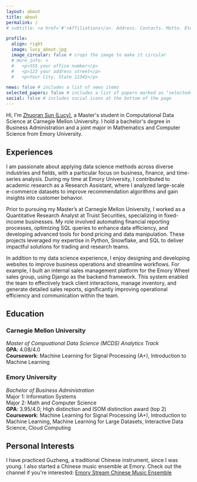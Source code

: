 ```yaml
---
layout: about
title: about
permalink: /
# subtitle: <a href='#'>Affiliations</a>. Address. Contacts. Motto. Etc.

profile:
  align: right
  image: lucy_about.jpg
  image_circular: false # crops the image to make it circular
  # more_info: >
  #   <p>555 your office number</p>
  #   <p>123 your address street</p>
  #   <p>Your City, State 12345</p>

news: false # includes a list of news items
selected_papers: false # includes a list of papers marked as "selected={true}"
social: false # includes social icons at the bottom of the page
---
```


<!-- Write your biography here. Tell the world about yourself. Link to your favorite [subreddit](http://reddit.com). You can put a picture in, too. The code is already in, just name your picture `prof_pic.jpg` and put it in the `img/` folder.

Put your address / P.O. box / other info right below your picture. You can also disable any of these elements by editing `profile` property of the YAML header of your `_pages/about.md`. Edit `_bibliography/papers.bib` and Jekyll will render your [publications page](/al-folio/publications/) automatically.

Link to your social media connections, too. This theme is set up to use [Font Awesome icons](https://fontawesome.com/) and [Academicons](https://jpswalsh.github.io/academicons/), like the ones below. Add your Facebook, Twitter, LinkedIn, Google Scholar, or just disable all of them. -->

Hi, I'm [Zhuoran Sun (Lucy)](https://www.linkedin.com/in/zhuoran-sun-37a345162), a Master's student in Computational Data Science at Carnegie Mellon University. I hold a bachelor's degree in Business Administration and a joint major in Mathematics and Computer Science from Emory University.

## Experiences

I am passionate about applying data science methods across diverse industries and fields, with a particular focus on business, finance, and time-series analysis. During my time at Emory University, I contributed to academic research as a Research Assistant, where I analyzed large-scale e-commerce datasets to improve recommendation algorithms and gain insights into customer behavior.

Prior to pursuing my Master’s at Carnegie Mellon University, I worked as a Quantitative Research Analyst at Truist Securities, specializing in fixed-income businesses. My role involved automating financial reporting processes, optimizing SQL queries to enhance data efficiency, and developing advanced tools for bond pricing and data manipulation. These projects leveraged my expertise in Python, Snowflake, and SQL to deliver impactful solutions for trading and research teams.

In addition to my data science experience, I enjoy designing and developing websites to improve business operations and streamline workflows. For example, I built an internal sales management platform for the Emory Wheel sales group, using Django as the backend framework. This system enabled the team to effectively track client interactions, manage inventory, and generate detailed sales reports, significantly improving operational efficiency and communication within the team.

## Education

### Carnegie Mellon University

_Master of Compuational Data Science (MCDS) Analytics Track_ \
**GPA**: 4.08/4.0\
**Coursework**: Machine Learning for Signal Processing (A+), Introduction to Machine Learning

### Emory University

_Bachelor of Business Administration_\
Major 1: Information Systems\
Major 2: Math and Computer Science\
**GPA**: 3.95/4.0; High distinction and ISOM distinction award (top 2)\
**Coursework**: Machine Learning for Signal Processing (A+), Introduction to Machine Learning, Machine Learning for Large Datasets, Interactive Data Science, Cloud Computing

## Personal Interests

I have practiced Guzheng, a traditional Chinese instrument, since I was young. I also started a Chinese music ensemble at Emory. Check out the channel if you're interested: [Emory Stream Chinese Music Ensemble](https://www.youtube.com/@emorystreamchinesemusic871)
